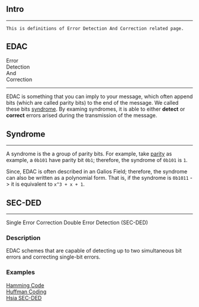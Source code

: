 #

## Intro 

---

    This is definitions of Error Detection And Correction related page.

## EDAC

Error <br>
Detection <br>
And <br>
Correction

----

EDAC is something that you can imply to your message, 
which often append bits (which are called parity bits) to the end of the message.
We called these bits [syndrome](#syndrome). By examing syndromes, 
it is able to either **detect** or **correct** errors arised during the transmission of the message.

## Syndrome
---

A syndrome is the a group of parity bits.
For example, take [parity](../../ErrorDetection/parity) as example, a `0b101` have parity bit `0b1`; 
therefore, the syndrome of `0b101` is `1`.

Since, EDAC is often described in an Galios Field; 
therefore, the syndrome can also be written as a polynomial form.
That is, if the syndrome is `0b1011` -> it is equivalent to `x^3 + x + 1`.

## SEC-DED
---

Single Error Correction Double Error Detection (SEC-DED)

### Description

EDAC schemes that are capable of detecting up to 
two simultaneous bit errors and correcting single-bit errors.

### Examples

[Hamming Code](../ErrorDetection/hammingCode) <br>
[Huffman Coding](https://en.wikipedia.org/wiki/Huffman_coding) <br>
[Hsia SEC-DED](http://www.ysu.am/files/11-1549527438-.pdf)